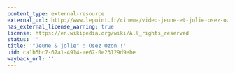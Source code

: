 ```yaml
---
content_type: external-resource
external_url: http://www.lepoint.fr/cinema/video-jeune-et-jolie-osez-ozon-15-08-2013-1715253_35.php
has_external_license_warning: true
license: https://en.wikipedia.org/wiki/All_rights_reserved
status: ''
title: '"Jeune & jolie" : Osez Ozon !'
uid: ca1b5bc7-67a1-4914-ae62-0e23129d9ebe
wayback_url: ''
---
```

